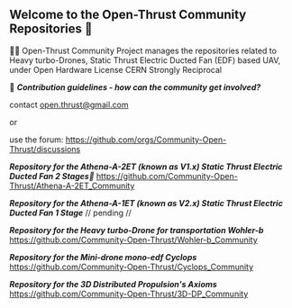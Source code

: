 ## Welcome to the Open-Thrust Community Repositories 👋
🙋‍♀️ Open-Thrust Community Project manages the repositories related to Heavy turbo-Drones, Static Thrust Electric Ducted Fan (EDF) based UAV, under Open Hardware License CERN Strongly Reciprocal


🌈 ***Contribution guidelines - how can the community get involved?*** 

contact open.thrust@gmail.com 

or 

use the forum: https://github.com/orgs/Community-Open-Thrust/discussions 



***Repository for the Athena-A-2ET (known as V1.x) Static Thrust Electric Ducted Fan 2 Stages🥇***
https://github.com/Community-Open-Thrust/Athena-A-2ET_Community

***Repository for the Athena-A-1ET (known as V2.x) Static Thrust Electric Ducted Fan 1 Stage***
// pending //

***Repository for the Heavy turbo-Drone for transportation Wohler-b***
https://github.com/Community-Open-Thrust/Wohler-b_Community


***Repository for the Mini-drone mono-edf Cyclops***
https://github.com/Community-Open-Thrust/Cyclops_Community


***Repository for the 3D Distributed Propulsion's Axioms***
https://github.com/Community-Open-Thrust/3D-DP_Community

 
